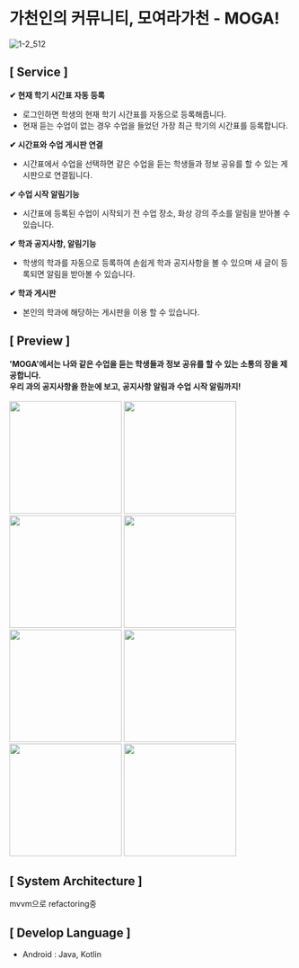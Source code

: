 # 가천인의 커뮤니티, 모여라가천 - MOGA!

![1-2_512](https://user-images.githubusercontent.com/53803882/104343381-37a82880-553f-11eb-8acd-2f874fa70995.png)

## [ Service ]

**✔︎ 현재 학기 시간표 자동 등록**
- 로그인하면 학생의 현재 학기 시간표를 자동으로 등록해줍니다.
- 현재 듣는 수업이 없는 경우 수업을 들었던 가장 최근 학기의 시간표를 등록합니다.

**✔︎ 시간표와 수업 게시판 연결**
- 시간표에서 수업을 선택하면 같은 수업을 듣는 학생들과 정보 공유를 할 수 있는 게시판으로 연결됩니다.

**✔︎ 수업 시작 알림기능**
- 시간표에 등록된 수업이 시작되기 전 수업 장소, 화상 강의 주소를 알림을 받아볼 수 있습니다.

**✔︎ 학과 공지사항, 알림기능**
- 학생의 학과를 자동으로 등록하여 손쉽게 학과 공지사항을 볼 수 있으며 새 글이 등록되면 알림을 받아볼 수 있습니다.

**✔︎ 학과 게시판**
- 본인의 학과에 해당하는 게시판을 이용 할 수 있습니다.

## [ Preview ]
**'MOGA'에서는 나와 같은 수업을 듣는 학생들과 정보 공유를 할 수 있는 소통의 장을 제공합니다.<br>
우리 과의 공지사항을 한눈에 보고, 공지사항 알림과 수업 시작 알림까지!**</br>
<br>
<img src='https://user-images.githubusercontent.com/53803882/104345341-91115700-5541-11eb-9a8f-026c791db8f5.png' width='200px'/>
<img src='https://user-images.githubusercontent.com/53803882/104345332-8eaefd00-5541-11eb-9a78-1d29dfc66b53.png' width='200px'/>
<img src='https://user-images.githubusercontent.com/53803882/104344730-e26d1680-5540-11eb-9211-56b26fc2b46f.png' width='200px'/>
<img src='https://user-images.githubusercontent.com/53803882/104344826-fca6f480-5540-11eb-83ca-d73b136f1017.png' width='200px'/>
<img src='https://user-images.githubusercontent.com/53803882/104344879-0892b680-5541-11eb-8f02-1a098c25ebc0.png' width='200px'/>
<img src='https://user-images.githubusercontent.com/53803882/104344867-0597c600-5541-11eb-931f-03eeae6b9e0a.png' width='200px'/>
<img src='https://user-images.githubusercontent.com/53803882/104344871-06c8f300-5541-11eb-8975-74a21c763af9.png' width='200px'/>
<img src='https://user-images.githubusercontent.com/53803882/104344874-07fa2000-5541-11eb-9f49-2654c533aa93.png' width='200px'/>

## [ System Architecture ]
mvvm으로 refactoring중

## [ Develop Language ]
- Android : Java, Kotlin
